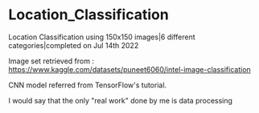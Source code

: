 # Location_Classification
Location Classification using 150x150 images|6 different categories|completed on Jul 14th 2022

Image set retrieved from : https://www.kaggle.com/datasets/puneet6060/intel-image-classification

CNN model referred from TensorFlow's tutorial.

I would say that the only "real work" done by me is data processing 





